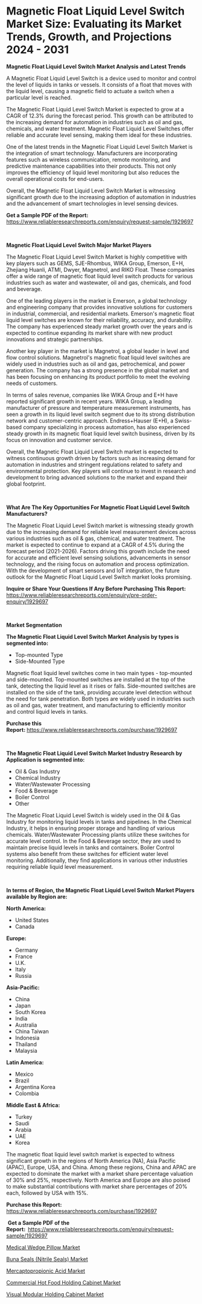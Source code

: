<p><h1>Magnetic Float Liquid Level Switch Market Size: Evaluating its Market Trends, Growth, and Projections 2024 - 2031</h1></p><p><strong>Magnetic Float Liquid Level Switch Market Analysis and Latest Trends</strong></p>
<p><p>A Magnetic Float Liquid Level Switch is a device used to monitor and control the level of liquids in tanks or vessels. It consists of a float that moves with the liquid level, causing a magnetic field to actuate a switch when a particular level is reached.</p><p>The Magnetic Float Liquid Level Switch Market is expected to grow at a CAGR of 12.3% during the forecast period. This growth can be attributed to the increasing demand for automation in industries such as oil and gas, chemicals, and water treatment. Magnetic Float Liquid Level Switches offer reliable and accurate level sensing, making them ideal for these industries.</p><p>One of the latest trends in the Magnetic Float Liquid Level Switch Market is the integration of smart technology. Manufacturers are incorporating features such as wireless communication, remote monitoring, and predictive maintenance capabilities into their products. This not only improves the efficiency of liquid level monitoring but also reduces the overall operational costs for end-users.</p><p>Overall, the Magnetic Float Liquid Level Switch Market is witnessing significant growth due to the increasing adoption of automation in industries and the advancement of smart technologies in level sensing devices.</p></p>
<p><strong>Get a Sample PDF of the Report:&nbsp;</strong> <a href="https://www.reliableresearchreports.com/enquiry/request-sample/1929697">https://www.reliableresearchreports.com/enquiry/request-sample/1929697</a></p>
<p>&nbsp;</p>
<p><strong>Magnetic Float Liquid Level Switch Major Market Players</strong></p>
<p><p>The Magnetic Float Liquid Level Switch Market is highly competitive with key players such as GEMS, SJE-Rhombus, WIKA Group, Emerson, E+H, Zhejiang Huanli, ATMI, Dwyer, Magnetrol, and RIKO Float. These companies offer a wide range of magnetic float liquid level switch products for various industries such as water and wastewater, oil and gas, chemicals, and food and beverage.</p><p>One of the leading players in the market is Emerson, a global technology and engineering company that provides innovative solutions for customers in industrial, commercial, and residential markets. Emerson's magnetic float liquid level switches are known for their reliability, accuracy, and durability. The company has experienced steady market growth over the years and is expected to continue expanding its market share with new product innovations and strategic partnerships.</p><p>Another key player in the market is Magnetrol, a global leader in level and flow control solutions. Magnetrol's magnetic float liquid level switches are widely used in industries such as oil and gas, petrochemical, and power generation. The company has a strong presence in the global market and has been focusing on enhancing its product portfolio to meet the evolving needs of customers.</p><p>In terms of sales revenue, companies like WIKA Group and E+H have reported significant growth in recent years. WIKA Group, a leading manufacturer of pressure and temperature measurement instruments, has seen a growth in its liquid level switch segment due to its strong distribution network and customer-centric approach. Endress+Hauser (E+H), a Swiss-based company specializing in process automation, has also experienced steady growth in its magnetic float liquid level switch business, driven by its focus on innovation and customer service.</p><p>Overall, the Magnetic Float Liquid Level Switch market is expected to witness continuous growth driven by factors such as increasing demand for automation in industries and stringent regulations related to safety and environmental protection. Key players will continue to invest in research and development to bring advanced solutions to the market and expand their global footprint.</p></p>
<p>&nbsp;</p>
<p><strong>What Are The Key Opportunities For Magnetic Float Liquid Level Switch Manufacturers?</strong></p>
<p><p>The Magnetic Float Liquid Level Switch market is witnessing steady growth due to the increasing demand for reliable level measurement devices across various industries such as oil & gas, chemical, and water treatment. The market is expected to continue to expand at a CAGR of 4.5% during the forecast period (2021-2026). Factors driving this growth include the need for accurate and efficient level sensing solutions, advancements in sensor technology, and the rising focus on automation and process optimization. With the development of smart sensors and IoT integration, the future outlook for the Magnetic Float Liquid Level Switch market looks promising.</p></p>
<p><strong>Inquire or Share Your Questions If Any Before Purchasing This Report:</strong> <a href="https://www.reliableresearchreports.com/enquiry/pre-order-enquiry/1929697">https://www.reliableresearchreports.com/enquiry/pre-order-enquiry/1929697</a></p>
<p>&nbsp;</p>
<p><strong>Market Segmentation</strong></p>
<p><strong>The Magnetic Float Liquid Level Switch Market Analysis by types is segmented into:</strong></p>
<p><ul><li>Top-mounted Type</li><li>Side-Mounted Type</li></ul></p>
<p><p>Magnetic float liquid level switches come in two main types - top-mounted and side-mounted. Top-mounted switches are installed at the top of the tank, detecting the liquid level as it rises or falls. Side-mounted switches are installed on the side of the tank, providing accurate level detection without the need for tank penetration. Both types are widely used in industries such as oil and gas, water treatment, and manufacturing to efficiently monitor and control liquid levels in tanks.</p></p>
<p><strong>Purchase this Report:&nbsp;</strong><a href="https://www.reliableresearchreports.com/purchase/1929697">https://www.reliableresearchreports.com/purchase/1929697</a></p>
<p>&nbsp;</p>
<p><strong>The Magnetic Float Liquid Level Switch Market Industry Research by Application is segmented into:</strong></p>
<p><ul><li>Oil & Gas Industry</li><li>Chemical Industry</li><li>Water/Wastewater Processing</li><li>Food & Beverage</li><li>Boiler Control</li><li>Other</li></ul></p>
<p><p>The Magnetic Float Liquid Level Switch is widely used in the Oil & Gas Industry for monitoring liquid levels in tanks and pipelines. In the Chemical Industry, it helps in ensuring proper storage and handling of various chemicals. Water/Wastewater Processing plants utilize these switches for accurate level control. In the Food & Beverage sector, they are used to maintain precise liquid levels in tanks and containers. Boiler Control systems also benefit from these switches for efficient water level monitoring. Additionally, they find applications in various other industries requiring reliable liquid level measurement.</p></p>
<p>&nbsp;</p>
<p><strong>In terms of Region, the Magnetic Float Liquid Level Switch Market Players available by Region are:</strong></p>
<p>
    <p> <strong> North America: </strong>
        <ul>
            <li>United States</li>
            <li>Canada</li>
        </ul>
        </p> 
    <p> <strong> Europe: </strong>
        <ul>
            <li>Germany</li>
            <li>France</li>
            <li>U.K.</li>
            <li>Italy</li>
            <li>Russia</li>
        </ul>
        </p> 
    <p> <strong> Asia-Pacific: </strong>
        <ul>
            <li>China</li>
            <li>Japan</li>
            <li>South Korea</li>
            <li>India</li>
            <li>Australia</li>
            <li>China Taiwan</li>
            <li>Indonesia</li>
            <li>Thailand</li>
            <li>Malaysia</li>
        </ul>
        </p> 
    <p> <strong> Latin America: </strong>
        <ul>
            <li>Mexico</li>
            <li>Brazil</li>
            <li>Argentina Korea</li>
            <li>Colombia</li>
        </ul>
        </p> 
    <p> <strong> Middle East & Africa: </strong>
        <ul>
            <li>Turkey</li>
            <li>Saudi</li>
            <li>Arabia</li>
            <li>UAE</li>
            <li>Korea</li>
        </ul>
    </p>
    </p>
<p><p>The magnetic float liquid level switch market is expected to witness significant growth in the regions of North America (NA), Asia Pacific (APAC), Europe, USA, and China. Among these regions, China and APAC are expected to dominate the market with a market share percentage valuation of 30% and 25%, respectively. North America and Europe are also poised to make substantial contributions with market share percentages of 20% each, followed by USA with 15%.</p></p>
<p><strong>Purchase this Report: </strong><a href="https://www.reliableresearchreports.com/purchase/1929697">https://www.reliableresearchreports.com/purchase/1929697</a></p>
<p>&nbsp;<strong>Get a Sample PDF of the Report:&nbsp;&nbsp;</strong><a href="https://www.reliableresearchreports.com/enquiry/request-sample/1929697">https://www.reliableresearchreports.com/enquiry/request-sample/1929697</a></p>
<p><strong></strong></p>
<p><p><a href="https://view.publitas.com/reportprime-1/medical-wedge-pillow-market-dynamics-2024-2031-also-about-its-market-trends-projections-and-opportunities/">Medical Wedge Pillow Market</a></p><p><a href="https://sulfuric-clavicle-d39.notion.site/Buna-Seals-Nitrile-Seals-Market-with-the-goal-of-estimating-the-market-size-and-future-growth-pote-5ba048be948c4586b409abe53e09a53a">Buna Seals (Nitrile Seals) Market</a></p><p><a href="https://view.publitas.com/reportprime-1/mercaptopropionic-acid-market-insights-market-players-and-forecast-till-2031/">Mercaptopropionic Acid Market</a></p><p><a href="https://sulfuric-clavicle-d39.notion.site/Commercial-Hot-Food-Holding-Cabinet-Market-A-Comprehensive-Report-of-its-Market-Share-Growth-Tren-7097dd7c626246ee9e758332a84c7fc2">Commercial Hot Food Holding Cabinet Market</a></p><p><a href="https://automatic-knee-4c7.notion.site/Visual-Modular-Holding-Cabinet-Market-Analysis-Examines-its-Scope-on-Growth-Opportunities-and-Forec-66c18642fcfa4a54996b5056c86e2bb4">Visual Modular Holding Cabinet Market</a></p></p>